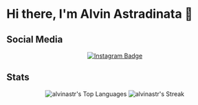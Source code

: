 # Hi there, I'm Alvin Astradinata 👋

## Social Media

<div align="center">
  <a href="https://www.instagram.com/zlvinn">
    <img src="https://img.shields.io/badge/Instagram-E4405F?style=for-the-badge&logo=instagram&logoColor=white" alt="Instagram Badge">
  </a>
</div>

## Stats

<div align="center">
  <img src="https://github-readme-stats.vercel.app/api/top-langs/?username=alvinastr&theme=tokyonight&show_icons=true&hide_border=true&layout=compact" alt="alvinastr's Top Languages">
  <img src="https://github-readme-streak-stats.herokuapp.com/?user=alvinastr&theme=tokyonight&hide_border=true" alt="alvinastr's Streak">
</div>
